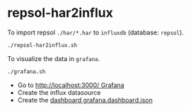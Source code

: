 # repsol-har2influx

To import repsol `./har/*.har` to `influxdb` (database: `repsol`).
```bash 
./repsol-har2influx.sh
```

To visualize the data in `grafana`.
```bash 
./grafana.sh
```
- Go to [http://localhost:3000/ Grafana](http://localhost:3000/)
- Create the influx datasource 
- Create the [dashboard grafana.dashboard.json](grafana.dashboard.json)